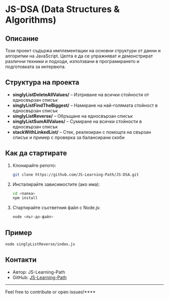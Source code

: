 # JS-DSA (Data Structures & Algorithms)

## Описание
Този проект съдържа имплементации на основни структури от данни и алгоритми на JavaScript. Целта е да се упражняват и демонстрират различни техники и подходи, използвани в програмирането и подготовката за интервюта.

## Структура на проекта
- **singlyListDeleteAllValues/** – Изтриване на всички стойности от едносвързан списък
- **singlyListFindTheBiggest/** – Намиране на най-голямата стойност в едносвързан списък
- **singlyListReverse/** – Обръщане на едносвързан списък
- **singlyListSumAllValues/** – Сумиране на всички стойности в едносвързан списък
- **stackWithLinkedList/** – Стек, реализиран с помощта на свързан списък и пример с проверка за балансирани скоби

## Как да стартирате
1. Клонирайте репото:
	```sh
	git clone https://github.com/JS-Learning-Path/JS-DSA.git
	```
2. Инсталирайте зависимостите (ако има):
	```sh
	cd <папка>
	npm install
	```
3. Стартирайте съответния файл с Node.js:
	```sh
	node <път-до-файл>
	```

## Пример
```sh
node singlyListReverse/index.js
```

## Контакти
- Автор: JS-Learning-Path
- GitHub: [JS-Learning-Path](https://github.com/JS-Learning-Path)

---
Feel free to contribute or open issues!****